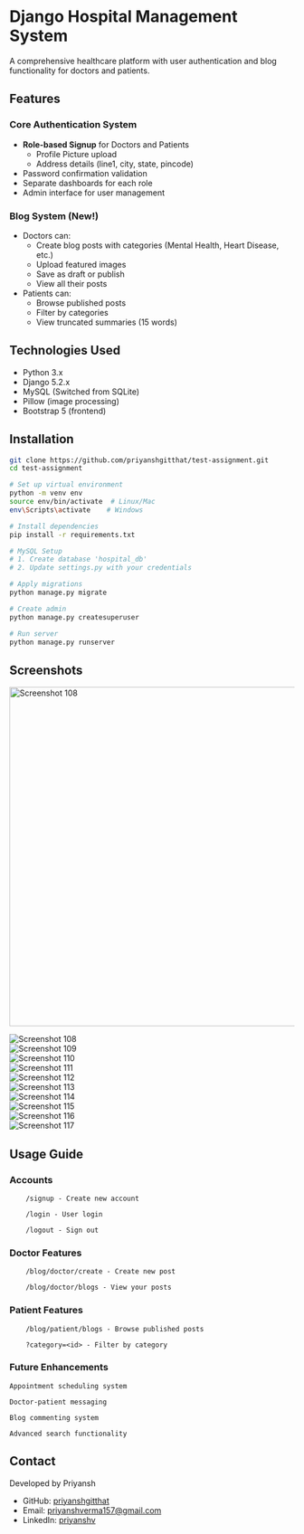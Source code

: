 # Django Hospital Management System

A comprehensive healthcare platform with user authentication and blog functionality for doctors and patients.

## Features

### Core Authentication System
- **Role-based Signup** for Doctors and Patients
  - Profile Picture upload
  - Address details (line1, city, state, pincode)
- Password confirmation validation
- Separate dashboards for each role
- Admin interface for user management

### Blog System (New!)
- Doctors can:
  - Create blog posts with categories (Mental Health, Heart Disease, etc.)
  - Upload featured images
  - Save as draft or publish
  - View all their posts
- Patients can:
  - Browse published posts
  - Filter by categories
  - View truncated summaries (15 words)

## Technologies Used

- Python 3.x
- Django 5.2.x
- MySQL (Switched from SQLite)
- Pillow (image processing)
- Bootstrap 5 (frontend)

## Installation

```bash
git clone https://github.com/priyanshgitthat/test-assignment.git
cd test-assignment

# Set up virtual environment
python -m venv env
source env/bin/activate  # Linux/Mac
env\Scripts\activate    # Windows

# Install dependencies
pip install -r requirements.txt

# MySQL Setup
# 1. Create database 'hospital_db'
# 2. Update settings.py with your credentials

# Apply migrations
python manage.py migrate

# Create admin
python manage.py createsuperuser

# Run server
python manage.py runserver
```

## Screenshots
<img src="screenshots/screenshot 108.png" alt="Screenshot 108" width="600" />

![Screenshot 108](screenshots/screenshot_108.png)  
![Screenshot 109](screenshots/screenshot_109.png)  
![Screenshot 110](screenshots/screenshot_110.png)  
![Screenshot 111](screenshots/screenshot_111.png)  
![Screenshot 112](screenshots/screenshot_112.png)  
![Screenshot 113](screenshots/screenshot_113.png)  
![Screenshot 114](screenshots/screenshot_114.png)  
![Screenshot 115](screenshots/screenshot_115.png)  
![Screenshot 116](screenshots/screenshot_116.png)  
![Screenshot 117](screenshots/screenshot_117.png)


## Usage Guide

### Accounts

        /signup - Create new account

        /login - User login

        /logout - Sign out

### Doctor Features

        /blog/doctor/create - Create new post

        /blog/doctor/blogs - View your posts

### Patient Features

        /blog/patient/blogs - Browse published posts

        ?category=<id> - Filter by category

### Future Enhancements

    Appointment scheduling system

    Doctor-patient messaging

    Blog commenting system

    Advanced search functionality


<section id="contact"> <h2>Contact</h2> <p>Developed by Priyansh</p> <ul> <li>GitHub: <a href="https://github.com/priyanshgitthat" target="_blank">priyanshgitthat</a></li> <li>Email: <a href="mailto:priyanshverma157@gmail.com">priyanshverma157@gmail.com</a></li> <li>LinkedIn: <a href="https://www.linkedin.com/in/priyanshv/" target="_blank">priyanshv</a></li> </ul> </section>